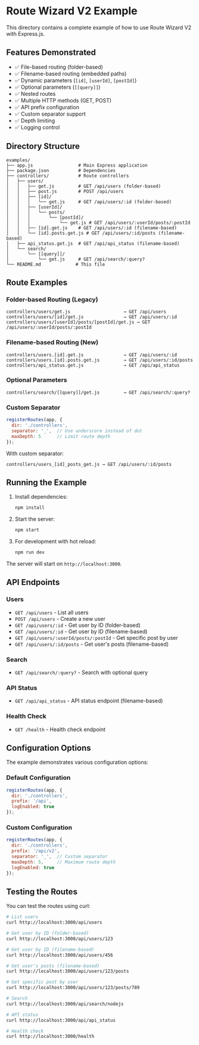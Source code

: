 # Route Wizard V2 Example

This directory contains a complete example of how to use Route Wizard V2 with Express.js.

## Features Demonstrated

- ✅ File-based routing (folder-based)
- ✅ Filename-based routing (embedded paths)
- ✅ Dynamic parameters (`[id]`, `[userId]`, `[postId]`)
- ✅ Optional parameters (`[[query]]`)
- ✅ Nested routes
- ✅ Multiple HTTP methods (GET, POST)
- ✅ API prefix configuration
- ✅ Custom separator support
- ✅ Depth limiting
- ✅ Logging control

## Directory Structure

```text
examples/
├── app.js                 # Main Express application
├── package.json           # Dependencies
├── controllers/           # Route controllers
│   ├── users/
│   │   ├── get.js         # GET /api/users (folder-based)
│   │   ├── post.js        # POST /api/users
│   │   ├── [id]/
│   │   │   └── get.js     # GET /api/users/:id (folder-based)
│   │   ├── [userId]/
│   │   │   └── posts/
│   │   │       └── [postId]/
│   │   │           └── get.js # GET /api/users/:userId/posts/:postId
│   │   ├── [id].get.js    # GET /api/users/:id (filename-based)
│   │   └── [id].posts.get.js # GET /api/users/:id/posts (filename-based)
│   ├── api_status.get.js  # GET /api/api_status (filename-based)
│   └── search/
│       └── [[query]]/
│           └── get.js     # GET /api/search/:query?
└── README.md             # This file
```

## Route Examples

### Folder-based Routing (Legacy)
```text
controllers/users/get.js                    → GET /api/users
controllers/users/[id]/get.js               → GET /api/users/:id
controllers/users/[userId]/posts/[postId]/get.js → GET /api/users/:userId/posts/:postId
```

### Filename-based Routing (New)
```text
controllers/users.[id].get.js               → GET /api/users/:id
controllers/users.[id].posts.get.js         → GET /api/users/:id/posts
controllers/api_status.get.js               → GET /api/api_status
```

### Optional Parameters
```text
controllers/search/[[query]]/get.js         → GET /api/search/:query?
```

### Custom Separator
```javascript
registerRoutes(app, {
  dir: './controllers',
  separator: '_',  // Use underscore instead of dot
  maxDepth: 5      // Limit route depth
});
```

With custom separator:
```text
controllers/users_[id]_posts_get.js → GET /api/users/:id/posts
```

## Running the Example

1. Install dependencies:

   ```bash
   npm install
   ```

2. Start the server:

   ```bash
   npm start
   ```

3. For development with hot reload:

   ```bash
   npm run dev
   ```

The server will start on `http://localhost:3000`.

## API Endpoints

### Users

- `GET /api/users` - List all users
- `POST /api/users` - Create a new user
- `GET /api/users/:id` - Get user by ID (folder-based)
- `GET /api/users/:id` - Get user by ID (filename-based)
- `GET /api/users/:userId/posts/:postId` - Get specific post by user
- `GET /api/users/:id/posts` - Get user's posts (filename-based)

### Search

- `GET /api/search/:query?` - Search with optional query

### API Status

- `GET /api/api_status` - API status endpoint (filename-based)

### Health Check

- `GET /health` - Health check endpoint

## Configuration Options

The example demonstrates various configuration options:

### Default Configuration
```javascript
registerRoutes(app, {
  dir: './controllers',
  prefix: '/api',
  logEnabled: true
});
```

### Custom Configuration
```javascript
registerRoutes(app, {
  dir: './controllers',
  prefix: '/api/v2',
  separator: '_',  // Custom separator
  maxDepth: 5,     // Maximum route depth
  logEnabled: true
});
```

## Testing the Routes

You can test the routes using curl:

```bash
# List users
curl http://localhost:3000/api/users

# Get user by ID (folder-based)
curl http://localhost:3000/api/users/123

# Get user by ID (filename-based)
curl http://localhost:3000/api/users/456

# Get user's posts (filename-based)
curl http://localhost:3000/api/users/123/posts

# Get specific post by user
curl http://localhost:3000/api/users/123/posts/789

# Search
curl http://localhost:3000/api/search/nodejs

# API status
curl http://localhost:3000/api/api_status

# Health check
curl http://localhost:3000/health
```
